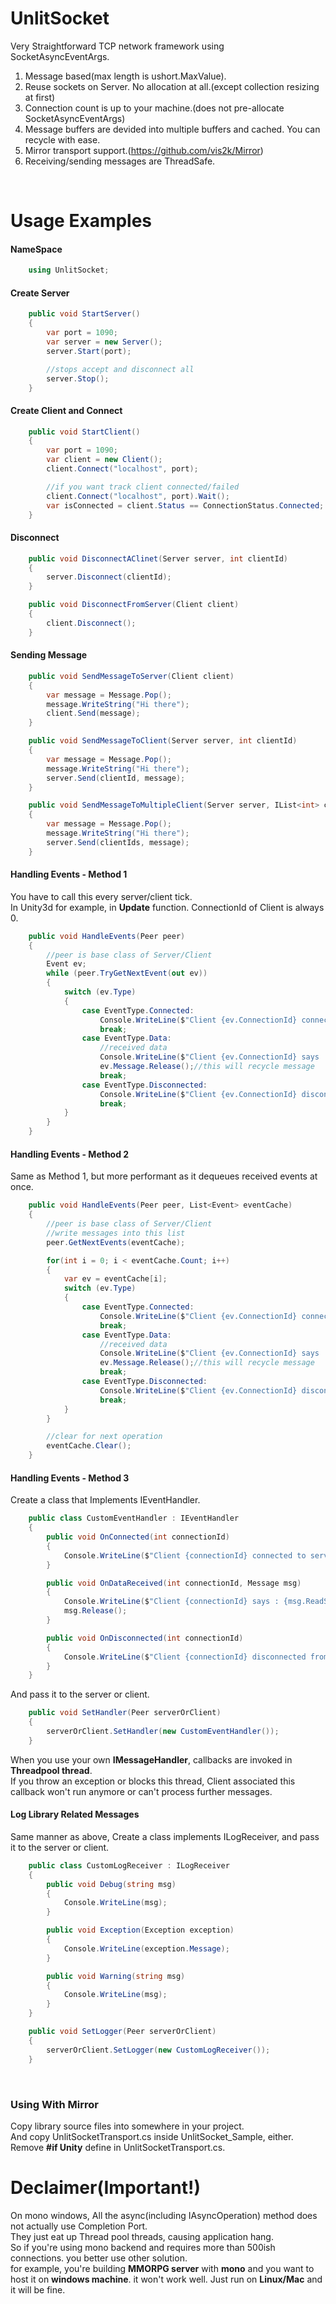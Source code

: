 UnlitSocket
===

Very Straightforward TCP network framework using SocketAsyncEventArgs.

1. Message based(max length is ushort.MaxValue).
2. Reuse sockets on Server. No allocation at all.(except collection resizing at first)
3. Connection count is up to your machine.(does not pre-allocate SocketAsyncEventArgs)
4. Message buffers are devided into multiple buffers and cached. You can recycle with ease.
5. Mirror transport support.(https://github.com/vis2k/Mirror)
6. Receiving/sending messages are ThreadSafe.
   
</br>

Usage Examples
===

#### NameSpace
```cs
    using UnlitSocket;
```
#### Create Server
```cs
    public void StartServer()
    {
        var port = 1090;
        var server = new Server();
        server.Start(port);

        //stops accept and disconnect all
        server.Stop();
    }
```
#### Create Client and Connect
```cs
    public void StartClient()
    {
        var port = 1090;
        var client = new Client();
        client.Connect("localhost", port);

        //if you want track client connected/failed
        client.Connect("localhost", port).Wait();
        var isConnected = client.Status == ConnectionStatus.Connected;
    }
```
#### Disconnect
```cs
    public void DisconnectAClinet(Server server, int clientId)
    {
        server.Disconnect(clientId);
    }

    public void DisconnectFromServer(Client client)
    {
        client.Disconnect();
    }
```
#### Sending Message
```cs
    public void SendMessageToServer(Client client)
    {
        var message = Message.Pop();
        message.WriteString("Hi there");
        client.Send(message);
    }

    public void SendMessageToClient(Server server, int clientId)
    {
        var message = Message.Pop();
        message.WriteString("Hi there");
        server.Send(clientId, message);
    }

    public void SendMessageToMultipleClient(Server server, IList<int> clientIds)
    {
        var message = Message.Pop();
        message.WriteString("Hi there");
        server.Send(clientIds, message);
    }
```
#### Handling Events - Method 1

You have to call this every server/client tick.\
In Unity3d for example, in **Update** function.
ConnectionId of Client is always 0.
```cs
    public void HandleEvents(Peer peer)
    {
        //peer is base class of Server/Client
        Event ev;
        while (peer.TryGetNextEvent(out ev))
        {
            switch (ev.Type)
            {
                case EventType.Connected:
                    Console.WriteLine($"Client {ev.ConnectionId} connected to server");
                    break;
                case EventType.Data:
                    //received data
                    Console.WriteLine($"Client {ev.ConnectionId} says : {ev.Message.ReadString()}");
                    ev.Message.Release();//this will recycle message
                    break;
                case EventType.Disconnected:
                    Console.WriteLine($"Client {ev.ConnectionId} disconnected from server");
                    break;
            }
        }
    }
```

#### Handling Events - Method 2

Same as Method 1, but more performant as it dequeues received events at once.
```cs
    public void HandleEvents(Peer peer, List<Event> eventCache)
    {
        //peer is base class of Server/Client
        //write messages into this list
        peer.GetNextEvents(eventCache);

        for(int i = 0; i < eventCache.Count; i++)
        {
            var ev = eventCache[i];
            switch (ev.Type)
            {
                case EventType.Connected:
                    Console.WriteLine($"Client {ev.ConnectionId} connected to server");
                    break;
                case EventType.Data:
                    //received data
                    Console.WriteLine($"Client {ev.ConnectionId} says : {ev.Message.ReadString()}");
                    ev.Message.Release();//this will recycle message
                    break;
                case EventType.Disconnected:
                    Console.WriteLine($"Client {ev.ConnectionId} disconnected from server");
                    break;
            }
        }

        //clear for next operation
        eventCache.Clear();
    }
```

#### Handling Events - Method 3

Create a class that Implements IEventHandler.
```cs
    public class CustomEventHandler : IEventHandler
    {
        public void OnConnected(int connectionId)
        {
            Console.WriteLine($"Client {connectionId} connected to server");
        }

        public void OnDataReceived(int connectionId, Message msg)
        {
            Console.WriteLine($"Client {connectionId} says : {msg.ReadString()}");
            msg.Release();
        }

        public void OnDisconnected(int connectionId)
        {
            Console.WriteLine($"Client {connectionId} disconnected from server");
        }
    }
```
And pass it to the server or client.
```cs
    public void SetHandler(Peer serverOrClient)
    {
        serverOrClient.SetHandler(new CustomEventHandler());
    }
```

When you use your own **IMessageHandler**, callbacks are invoked in **Threadpool thread**.\
If you throw an exception or blocks this thread, Client associated this callback won't run anymore or can't process further messages.

#### Log Library Related Messages

Same manner as above, Create a class implements ILogReceiver, and pass it to the server or client.

```cs
    public class CustomLogReceiver : ILogReceiver
    {
        public void Debug(string msg)
        {
            Console.WriteLine(msg);
        }

        public void Exception(Exception exception)
        {
            Console.WriteLine(exception.Message);
        }

        public void Warning(string msg)
        {
            Console.WriteLine(msg);
        }
    }

    public void SetLogger(Peer serverOrClient)
    {
        serverOrClient.SetLogger(new CustomLogReceiver());
    }
```
</br>

### Using With Mirror
Copy library source files into somewhere in your project.\
And copy UnlitSocketTransport.cs inside UnlitSocket_Sample, either.\
Remove **#if Unity** define in UnlitSocketTransport.cs.

Declaimer(Important!)
===

On mono windows, All the async(including IAsyncOperation) method does not actually use Completion Port.\
They just eat up Thread pool threads, causing application hang.\
So if you're using mono backend and requires more than 500ish connections. you better use other solution.\
for example, you're building **MMORPG server** with **mono** and you want to host it on **windows machine**. it won't work well.
Just run on **Linux/Mac** and it will be fine.

